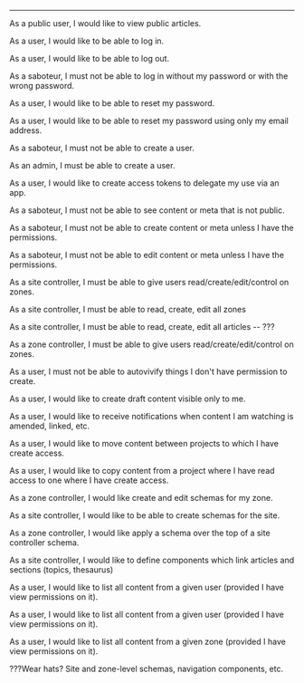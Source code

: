 
---

As a public user, I would like to view public articles.

As a user, I would like to be able to log in.

As a user, I would like to be able to log out.

As a saboteur, I must not be able to log in without my password or with the wrong password.

As a user, I would like to be able to reset my password.

As a user, I would like to be able to reset my password using only my email address.

As a saboteur, I must not be able to create a user.

As an admin, I must be able to create a user.

As a user, I would like to create access tokens to delegate my use via an app.

As a saboteur, I must not be able to see content or meta that is not public.

As a saboteur, I must not be able to create content or meta unless I have the permissions.

As a saboteur, I must not be able to edit content or meta unless I have the permissions.

As a site controller, I must be able to give users read/create/edit/control on zones.

As a site controller, I must be able to read, create, edit all zones

As a site controller, I must be able to read, create, edit all articles -- ???

As a zone controller, I must be able to give users read/create/edit/control on zones.

As a user, I must not be able to autovivify things I don't have permission to create.

As a user, I would like to create draft content visible only to me.

As a user, I would like to receive notifications when content I am watching is amended, linked, etc.

As a user, I would like to move content between projects to which I have create access.

As a user, I would like to copy content from a project where I have read access to one where I have create access.

As a zone controller, I would like create and edit schemas for my zone.

As a site controller, I would like to be able to create schemas for the site.

As a zone controller, I would like apply a schema over the top of a site controller schema.

As a site controller, I would like to define components which link articles and sections (topics, thesaurus)

As a user, I would like to list all content from a given user (provided I have view permissions on it).

As a user, I would like to list all content from a given user (provided I have view permissions on it).

As a user, I would like to list all content from a given zone (provided I have view permissions on it).

???Wear hats?
Site and zone-level schemas, navigation components, etc.
